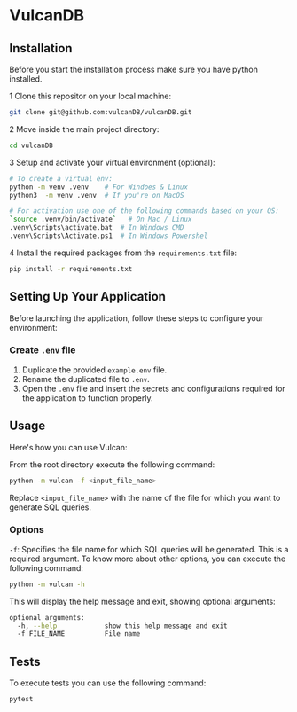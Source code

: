 # VulcanDB

<!-- MAIN BODY -->

## Installation

Before you start the installation process make sure you have python installed.

1 Clone this repositor on your local machine:

```bash
git clone git@github.com:vulcanDB/vulcanDB.git
```

2 Move inside the main project directory:

```bash
cd vulcanDB
```

3 Setup and activate your virtual environment (optional):

```bash
# To create a virtual env:
python -m venv .venv    # For Windoes & Linux
python3  -m venv .venv  # If you're on MacOS

# For activation use one of the following commands based on your OS:
`source .venv/bin/activate`   # On Mac / Linux
.venv\Scripts\activate.bat  # In Windows CMD
.venv\Scripts\Activate.ps1  # In Windows Powershel
```

4 Install the required packages from the `requirements.txt` file:

```bash
pip install -r requirements.txt
```

## Setting Up Your Application

Before launching the application, follow these steps to configure your environment:

### Create `.env` file

1. Duplicate the provided `example.env` file.
2. Rename the duplicated file to `.env`.
3. Open the `.env` file and insert the secrets and configurations required for the application to function properly.

## Usage

Here's how you can use Vulcan:

From the root directory execute the following command:

```bash
python -m vulcan -f <input_file_name>
```

Replace `<input_file_name>` with the name of the file for which you want to generate SQL queries.

### Options

`-f`: Specifies the file name for which SQL queries will be generated. This is a required argument.
To know more about other options, you can execute the following command:

```bash
python -m vulcan -h
```

This will display the help message and exit, showing optional arguments:

```bash
optional arguments:
  -h, --help            show this help message and exit
  -f FILE_NAME          File name
```

## Tests

To execute tests you can use the following command:

```bash
pytest
```
